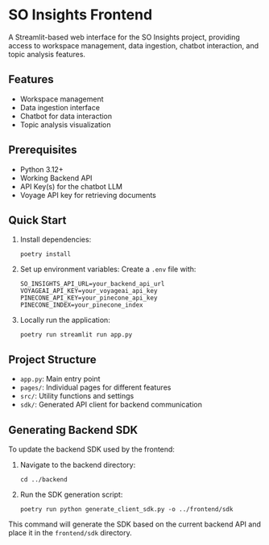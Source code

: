 # SO Insights Frontend

A Streamlit-based web interface for the SO Insights project, providing access to workspace management, data ingestion, chatbot interaction, and topic analysis features.

## Features

- Workspace management
- Data ingestion interface
- Chatbot for data interaction
- Topic analysis visualization

## Prerequisites

- Python 3.12+
- Working Backend API
- API Key(s) for the chatbot LLM
- Voyage API key for retrieving documents

## Quick Start
1. Install dependencies:
    ```
    poetry install
    ```

2. Set up environment variables:
   Create a `.env` file with:
   ```
   SO_INSIGHTS_API_URL=your_backend_api_url
   VOYAGEAI_API_KEY=your_voyageai_api_key
   PINECONE_API_KEY=your_pinecone_api_key
   PINECONE_INDEX=your_pinecone_index
   ```

4. Locally run the application:
   ```
   poetry run streamlit run app.py
   ```

## Project Structure

- `app.py`: Main entry point
- `pages/`: Individual pages for different features
- `src/`: Utility functions and settings
- `sdk/`: Generated API client for backend communication



## Generating Backend SDK

To update the backend SDK used by the frontend:

1. Navigate to the backend directory:
   ```
   cd ../backend
   ```

2. Run the SDK generation script:
   ```
   poetry run python generate_client_sdk.py -o ../frontend/sdk
   ```

This command will generate the SDK based on the current backend API and place it in the `frontend/sdk` directory.








